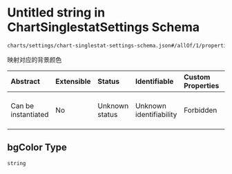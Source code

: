# Untitled string in ChartSinglestatSettings Schema

```txt
charts/settings/chart-singlestat-settings-schema.json#/allOf/1/properties/levels/items/properties/bgColor
```

映射对应的背景颜色

| Abstract            | Extensible | Status         | Identifiable            | Custom Properties | Additional Properties | Access Restrictions | Defined In                                                                                                                     |
| :------------------ | :--------- | :------------- | :---------------------- | :---------------- | :-------------------- | :------------------ | :----------------------------------------------------------------------------------------------------------------------------- |
| Can be instantiated | No         | Unknown status | Unknown identifiability | Forbidden         | Allowed               | none                | [chart-singlestat-settings-schema.json\*](../out/charts/settings/chart-singlestat-settings-schema.json "open original schema") |

## bgColor Type

`string`
